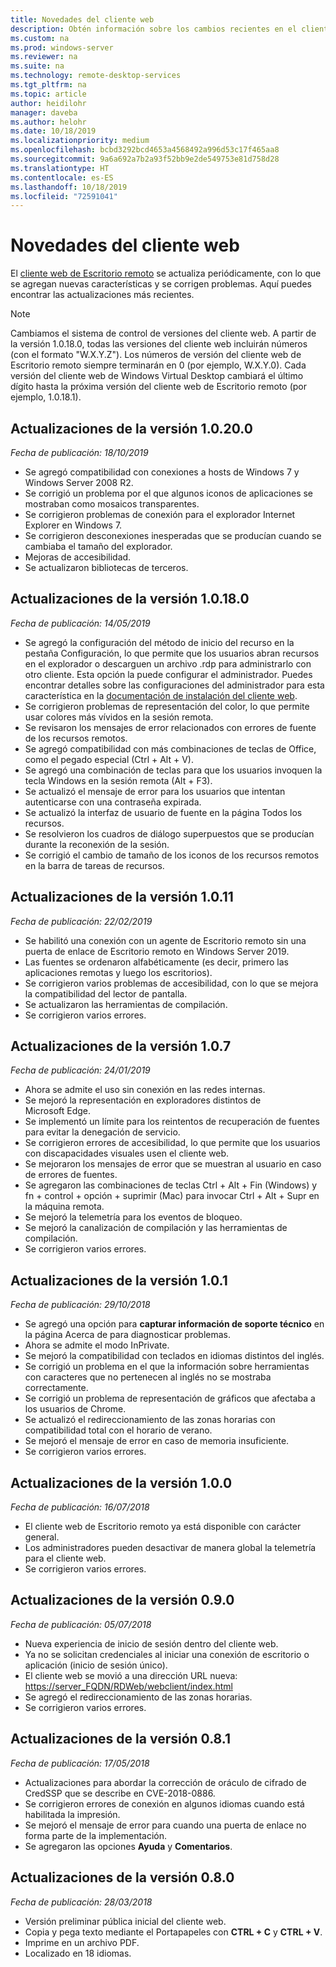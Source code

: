 ```yaml
---
title: Novedades del cliente web
description: Obtén información sobre los cambios recientes en el cliente web de Escritorio remoto.
ms.custom: na
ms.prod: windows-server
ms.reviewer: na
ms.suite: na
ms.technology: remote-desktop-services
ms.tgt_pltfrm: na
ms.topic: article
author: heidilohr
manager: daveba
ms.author: helohr
ms.date: 10/18/2019
ms.localizationpriority: medium
ms.openlocfilehash: bcbd3292bcd4653a4568492a996d53c17f465aa8
ms.sourcegitcommit: 9a6a692a7b2a93f52bb9e2de549753e81d758d28
ms.translationtype: HT
ms.contentlocale: es-ES
ms.lasthandoff: 10/18/2019
ms.locfileid: "72591041"
---
```

# <a name="whats-new-in-the-web-client"></a>Novedades del cliente web

El [cliente web de Escritorio remoto](remote-desktop-web-client.md) se actualiza periódicamente, con lo que se agregan nuevas características y se corrigen problemas. Aquí puedes encontrar las actualizaciones más recientes.

> [!NOTE]
> Cambiamos el sistema de control de versiones del cliente web. A partir de la versión 1.0.18.0, todas las versiones del cliente web incluirán números (con el formato "W.X.Y.Z"). Los números de versión del cliente web de Escritorio remoto siempre terminarán en 0 (por ejemplo, W.X.Y.0). Cada versión del cliente web de Windows Virtual Desktop cambiará el último dígito hasta la próxima versión del cliente web de Escritorio remoto (por ejemplo, 1.0.18.1).

## <a name="updates-for-version-10200"></a>Actualizaciones de la versión 1.0.20.0
*Fecha de publicación: 18/10/2019*

- Se agregó compatibilidad con conexiones a hosts de Windows 7 y Windows Server 2008 R2.
- Se corrigió un problema por el que algunos iconos de aplicaciones se mostraban como mosaicos transparentes.
- Se corrigieron problemas de conexión para el explorador Internet Explorer en Windows 7.
- Se corrigieron desconexiones inesperadas que se producían cuando se cambiaba el tamaño del explorador.
- Mejoras de accesibilidad.
- Se actualizaron bibliotecas de terceros.

## <a name="updates-for-version-10180"></a>Actualizaciones de la versión 1.0.18.0
*Fecha de publicación: 14/05/2019*

- Se agregó la configuración del método de inicio del recurso en la pestaña Configuración, lo que permite que los usuarios abran recursos en el explorador o descarguen un archivo .rdp para administrarlo con otro cliente. Esta opción la puede configurar el administrador. Puedes encontrar detalles sobre las configuraciones del administrador para esta característica en la [documentación de instalación del cliente web](remote-desktop-web-client-admin.md).
- Se corrigieron problemas de representación del color, lo que permite usar colores más vívidos en la sesión remota.
- Se revisaron los mensajes de error relacionados con errores de fuente de los recursos remotos.
- Se agregó compatibilidad con más combinaciones de teclas de Office, como el pegado especial (Ctrl + Alt + V).
- Se agregó una combinación de teclas para que los usuarios invoquen la tecla Windows en la sesión remota (Alt + F3).
- Se actualizó el mensaje de error para los usuarios que intentan autenticarse con una contraseña expirada.
- Se actualizó la interfaz de usuario de fuente en la página Todos los recursos.
- Se resolvieron los cuadros de diálogo superpuestos que se producían durante la reconexión de la sesión.
- Se corrigió el cambio de tamaño de los iconos de los recursos remotos en la barra de tareas de recursos.

## <a name="updates-for-version-1011"></a>Actualizaciones de la versión 1.0.11
*Fecha de publicación: 22/02/2019*

- Se habilitó una conexión con un agente de Escritorio remoto sin una puerta de enlace de Escritorio remoto en Windows Server 2019.
- Las fuentes se ordenaron alfabéticamente (es decir, primero las aplicaciones remotas y luego los escritorios).
- Se corrigieron varios problemas de accesibilidad, con lo que se mejora la compatibilidad del lector de pantalla.
- Se actualizaron las herramientas de compilación.
- Se corrigieron varios errores.

## <a name="updates-for-version-107"></a>Actualizaciones de la versión 1.0.7
*Fecha de publicación: 24/01/2019*

- Ahora se admite el uso sin conexión en las redes internas.
- Se mejoró la representación en exploradores distintos de Microsoft Edge.
- Se implementó un límite para los reintentos de recuperación de fuentes para evitar la denegación de servicio.
- Se corrigieron errores de accesibilidad, lo que permite que los usuarios con discapacidades visuales usen el cliente web.
- Se mejoraron los mensajes de error que se muestran al usuario en caso de errores de fuentes.
- Se agregaron las combinaciones de teclas Ctrl + Alt + Fin (Windows) y fn + control + opción + suprimir (Mac) para invocar Ctrl + Alt + Supr en la máquina remota.
- Se mejoró la telemetría para los eventos de bloqueo.
- Se mejoró la canalización de compilación y las herramientas de compilación.
- Se corrigieron varios errores.

## <a name="updates-for-version-101"></a>Actualizaciones de la versión 1.0.1
*Fecha de publicación: 29/10/2018*

- Se agregó una opción para **capturar información de soporte técnico** en la página Acerca de para diagnosticar problemas.
- Ahora se admite el modo InPrivate.
- Se mejoró la compatibilidad con teclados en idiomas distintos del inglés.
- Se corrigió un problema en el que la información sobre herramientas con caracteres que no pertenecen al inglés no se mostraba correctamente.
- Se corrigió un problema de representación de gráficos que afectaba a los usuarios de Chrome.
- Se actualizó el redireccionamiento de las zonas horarias con compatibilidad total con el horario de verano.
- Se mejoró el mensaje de error en caso de memoria insuficiente.
- Se corrigieron varios errores.

## <a name="updates-for-version-100"></a>Actualizaciones de la versión 1.0.0
*Fecha de publicación: 16/07/2018*

- El cliente web de Escritorio remoto ya está disponible con carácter general.
- Los administradores pueden desactivar de manera global la telemetría para el cliente web.
- Se corrigieron varios errores.

## <a name="updates-for-version-090"></a>Actualizaciones de la versión 0.9.0
*Fecha de publicación: 05/07/2018*

- Nueva experiencia de inicio de sesión dentro del cliente web.
- Ya no se solicitan credenciales al iniciar una conexión de escritorio o aplicación (inicio de sesión único).
- El cliente web se movió a una dirección URL nueva: <https://server_FQDN/RDWeb/webclient/index.html>
- Se agregó el redireccionamiento de las zonas horarias.
- Se corrigieron varios errores.

## <a name="updates-for-version-081"></a>Actualizaciones de la versión 0.8.1
*Fecha de publicación: 17/05/2018*

- Actualizaciones para abordar la corrección de oráculo de cifrado de CredSSP que se describe en CVE-2018-0886.
- Se corrigieron errores de conexión en algunos idiomas cuando está habilitada la impresión.
- Se mejoró el mensaje de error para cuando una puerta de enlace no forma parte de la implementación.
- Se agregaron las opciones **Ayuda** y **Comentarios**.

## <a name="updates-for-version-080"></a>Actualizaciones de la versión 0.8.0
*Fecha de publicación: 28/03/2018*

- Versión preliminar pública inicial del cliente web.
- Copia y pega texto mediante el Portapapeles con **CTRL + C** y **CTRL + V**.
- Imprime en un archivo PDF.
- Localizado en 18 idiomas.

